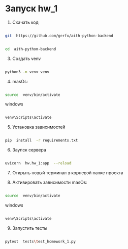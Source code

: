 # Запуск hw_1

  

1. Скачать код

```bash

git  https://github.com/gerfx/aith-python-backend

```

```bash

cd  aith-python-backend

```



3. Создать venv

```bash

python3 -m venv venv

```

4. masOs:

```bash

source  venv/bin/activate

```

windows

```bash

venv\Scripts\activate

```

5. Установка зависимостей

```bash

pip  install  -r requirements.txt

```

6. Заупск сервера

```bash

uvicorn  hw.hw_1:app  --reload

```

7. Открыть новый терминал в корневой папке проекта

8. Активировать зависимости masOs:

```bash

source  venv/bin/activate

```

windows

```bash

venv\Scripts\activate

```

9. Запустить тесты

```bash

pytest  tests\test_homework_1.py